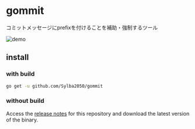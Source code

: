 # gommit

コミットメッセージにprefixを付けることを補助・強制するツール

![demo](https://raw.github.com/wiki/sylba2050/gommit/images/gommit.gif)

## install

### with build

```bash
go get -u github.com/Sylba2050/gommit
```

### without build

Access the [release notes](https://github.com/sylba2050/gommit/releases) for this repository and download the latest version of the binary.
